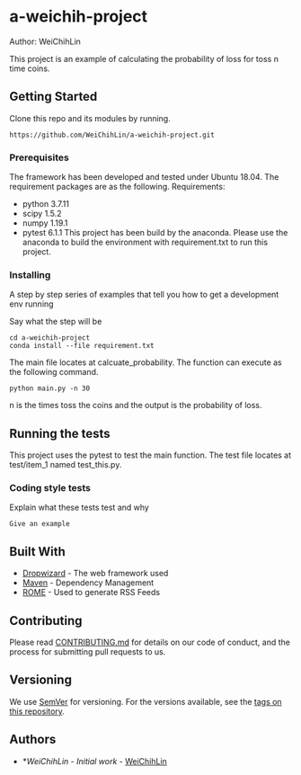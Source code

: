 # a-weichih-project

Author: WeiChihLin

This project is an example of calculating the probability of loss for toss n time coins.

## Getting Started
Clone this repo and its modules by running.
```
https://github.com/WeiChihLin/a-weichih-project.git
```

### Prerequisites
The framework has been developed and tested under Ubuntu 18.04. The requirement packages are as the following.
Requirements:
* python 3.7.11
* scipy  1.5.2
* numpy  1.19.1
* pytest 6.1.1
This project has been build by the anaconda. Please use the anaconda to build the environment with requirement.txt to run this project.


### Installing

A step by step series of examples that tell you how to get a development env running

Say what the step will be

```
cd a-weichih-project
conda install --file requirement.txt
```
The main file locates at calcuate_probability. The function can execute as the following command.
```
python main.py -n 30
```
n is the times toss the coins and the output is the probability of loss.

## Running the tests

This project uses the pytest to test the main function.
The test file locates at test/item_1 named test_this.py.


### Coding style tests

Explain what these tests test and why

```
Give an example
```


## Built With

* [Dropwizard](http://www.dropwizard.io/1.0.2/docs/) - The web framework used
* [Maven](https://maven.apache.org/) - Dependency Management
* [ROME](https://rometools.github.io/rome/) - Used to generate RSS Feeds

## Contributing

Please read [CONTRIBUTING.md](https://gist.github.com/PurpleBooth/b24679402957c63ec426) for details on our code of conduct, and the process for submitting pull requests to us.

## Versioning

We use [SemVer](http://semver.org/) for versioning. For the versions available, see the [tags on this repository](https://github.com/your/project/tags). 

## Authors

* **WeiChihLin* - *Initial work* - [WeiChihLin](https://github.com/WeiChihLin)

